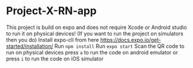 # Project-X-RN-app

This project is build on expo and does not require Xcode or Android studio to run it on physical devices! (If you want to run the project on simulators then you do)
Install expo-cli from here https://docs.expo.io/get-started/installation/
Run `npm install`
Run `expo start`
Scan the QR code to run on physical devices
press `a` to run the code on android emulator or press `i` to run the code on iOS simulator
